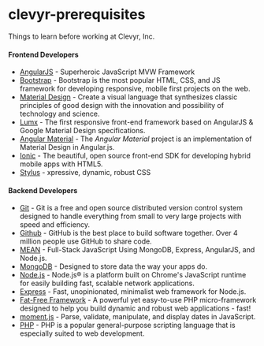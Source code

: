 # clevyr-prerequisites
Things to learn before working at Clevyr, Inc.

#### Frontend Developers
- [AngularJS](https://angularjs.org) - Superheroic JavaScript MVW Framework 
- [Bootstrap](http://getbootstrap.com) - Bootstrap is the most popular HTML, CSS, and JS framework for developing responsive, mobile first projects on the web.
- [Material Design](http://www.google.com/design/spec/material-design/introduction.html) - Create a visual language that synthesizes classic principles of good design with the innovation and possibility of technology and science.
- [Lumx](http://ui.lumapps.com/) - The first responsive front-end framework based on AngularJS & Google Material Design specifications.
- [Angular Material](https://material.angularjs.org/#/) - The *Angular Material* project is an implementation of Material Design in Angular.js.
- [Ionic](http://ionicframework.com/) - The beautiful, open source front-end SDK for developing hybrid mobile apps with HTML5.
- [Stylus](https://learnboost.github.io/stylus/) - xpressive, dynamic, robust CSS

#### Backend Developers
- [Git](http://git-scm.com/) - Git is a free and open source distributed version control system designed to handle everything from small to very large projects with speed and efficiency.
- [Github](https://github.com) - GitHub is the best place to build software together. Over 4 million people use GitHub to share code.
- [MEAN](http://mean.io/#!/) - Full-Stack JavaScript Using MongoDB, Express, AngularJS, and Node.js.
- [MongoDB](http://www.mongodb.org/) - Designed to store data the way your apps do.
- [Node.js](https://nodejs.org/) - Node.js® is a platform built on Chrome's JavaScript runtime for easily building fast, scalable network applications.
- [Express](http://expressjs.com/) - Fast, unopinionated, minimalist web framework for Node.js.
- [Fat-Free Framework](http://fatfreeframework.com/home) - A powerful yet easy-to-use PHP micro-framework designed to help you build dynamic and robust web applications - fast!
- [moment.js](http://momentjs.com/) - Parse, validate, manipulate, and display dates in JavaScript.
- [PHP](http://php.net/) - PHP is a popular general-purpose scripting language that is especially suited to web development.
